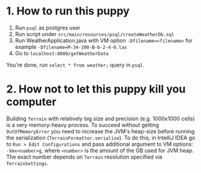 # 1. How to run this puppy

1. Run `psql` as postgres user
2. Run script under `src/main/resources/psql/createWeatherDb.sql`
3. Run WeatherApplication.java with VM option `-Dfilename=<filename>`
 for example `-Dfilename=M-34-100-B-b-2-4-0.las`
4. Go to `localhost:8080/getWeatherData`

 You're done, run `select * from weather;` query in `psql`.
 
# 2. How not to let this puppy kill you computer

Building `Terrain` with relatively big size and precision (e.g. 1000x1000 cells) is a very
memory-heavy process. To succeed without getting `OutOfMemoryError` you need to increase the
JVM's heap-size before running the serialization (`TerrainFormatter.serialize`). To do this,
in IntelliJ IDEA go to `Run > Edit Configurations` and pass additional argument to VM options:
`-Xmx<number>g`, where `<number>` is the amount of the GB used for JVM heap. The exact number
depends on `Terrain` resolution specified via `TerrainSettings`.